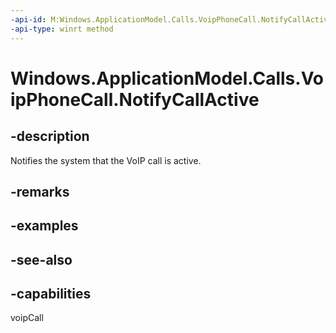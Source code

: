 ----api-id: M:Windows.ApplicationModel.Calls.VoipPhoneCall.NotifyCallActive
-api-type: winrt method
---<!-- Method syntaxpublic void NotifyCallActive()--># Windows.ApplicationModel.Calls.VoipPhoneCall.NotifyCallActive## -descriptionNotifies the system that the VoIP call is active.## -remarks## -examples## -see-also## -capabilitiesvoipCall